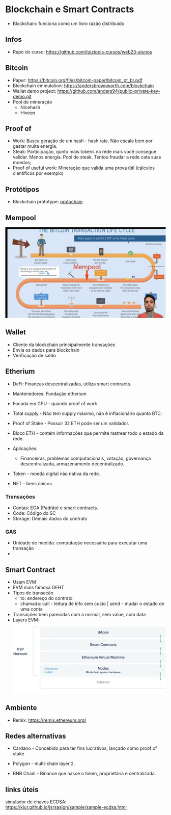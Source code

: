 # Blockchain e Smart Contracts

- Blockchain: funciona como um livro razão distribuído

## Infos
- Repo do curso: https://github.com/luiztools-cursos/web23-alunos

## Bitcoin

- Paper: https://bitcoin.org/files/bitcoin-paper/bitcoin_pt_br.pdf
- Blockchain emmulation: https://andersbrownworth.com/blockchain
- Wallet demo project: https://github.com/anders94/public-private-key-demo.git
- Pool de mineração
    - Nicehash
    - Hiveon

## Proof of

- Work: Busca geração de um hash - hash rate. Não escala bem por gastar muita energia.
- Steak: Participação, qunto mais tokens na rede mais você consegue validar. Menos energia. Pool de steak. Tentou fraudar a rede cata suas moedos;
- Proof of useful work: Mineração que valida uma prova útil (cálculos científicos por exemplo)

## Protótipos

- Blockchain prototype: [protochain](./01-blockchain/01-protochain/READNE.md)

## Mempool

![mempool](./img-curso/mempool.png)

## Wallet

- Cliente da blockchain principalmente transações
- Envia os dados para blockchain
- Verificação de saldo


## Etherium

- DeFi: Finanças descentralizadas, utiliza smart contracts.
- Mantenedores: Fundação etherium
- Focada em GPU - quando proof of work
- Total supply - Não tem supply máximo, não é inflacionário quanto BTC.
- Proof of Stake - Possuir 32 ETH pode ser um validador.
- Bloco ETH - contém informações que permite rastrear todo o estado da rede.
- Aplicações:

    - Financeiras, problemas computacionais, votação, governança descentralizada, armazenamento decentralizado.
- Token - moeda digital não nativa da rede.
- NFT - bens únicos.

### Transações

- Contas: EOA (Padrão) e smart contracts.
- Code: Código do SC
- Storage: Demais dados do contrato

### GAS

- Unidade de medida: computação necessária para executar uma transação
-

## Smart Contract

- Usam EVM
- EVM mais famosa GEHT
- Tipos de transação
    - to: endereço do contrato
    - chamada: call - leitura de info sem custo | send - mudar o estado de uma conta
- Transações bem parecidas com a normal, sem value, com data
- Layers EVM: ![EVM](./img-curso/evm_2.png)


## Ambiente

- Remix: https://remix.ethereum.org/

## Redes alternativas

- Cardano - Concebido para ter fins lucrativos, lançado como proof of stake

- Polygon - multi-chain layer 2.

- BNB Chain - Binance que nasce o token, proprietária e centralizada.

## links úteis

simulador de chaves ECDSA: https://kjur.github.io/jsrsasign/sample/sample-ecdsa.html
